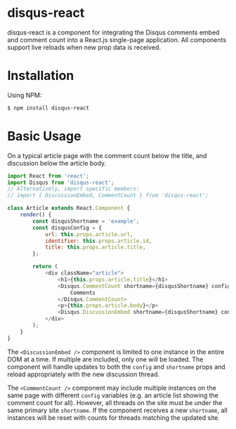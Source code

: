 # disqus-react

disqus-react is a component for integrating the Disqus comments embed and comment count into a React.js single-page application. All components support live reloads when new prop data is received.

Installation
============

Using NPM:

```bash
$ npm install disqus-react
```

Basic Usage
===========

On a typical article page with the comment count below the title, and discussion below the article body.

```js
import React from 'react';
import Disqus from 'disqus-react';
// Alternatively, import specific members:
// import { DiscussionEmbed, CommentCount } from 'disqus-react';

class Article extends React.Component {
    render() {
        const disqusShortname = 'example';
        const disqusConfig = {
            url: this.props.article.url,
            identifier: this.props.article.id,
            title: this.props.article.title,
        };

        return (
            <div className="article">
                <h1>{this.props.article.title}</h1>
                <Disqus.CommentCount shortname={disqusShortname} config={disqusConfig}>
                    Comments
                </Disqus.CommentCount>
                <p>{this.props.article.body}</p>
                <Disqus.DiscussionEmbed shortname={disqusShortname} config={disqusConfig} />
            </div>
        );
    }
}
```

The `<DiscussionEmbed />` component is limited to one instance in the entire DOM at a time. If multiple are included, only one will be loaded. The component will handle updates to both the `config` and `shortname` props and reload appropriately with the new discussion thread.

The `<CommentCount />` component may include multiple instances on the same page with different `config` variables (e.g. an article list showing the comment count for all). However, all threads on the site must be under the same primary site `shortname`. If the component receives a new `shortname`, all instances will be reset with counts for threads matching the updated site.
